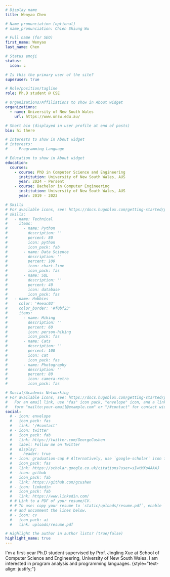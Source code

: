 ```yaml
---
# Display name
title: Wenyao Chen

# Name pronunciation (optional)
# name_pronunciation: Chien Shiung Wu

# Full name (for SEO)
first_name: Wenyao
last_name: Chen

# Status emoji
status:
  icon: ☕️

# Is this the primary user of the site?
superuser: true

# Role/position/tagline
role: Ph.D student @ CSE 

# Organizations/Affiliations to show in About widget
organizations:
  - name: University of New South Wales
    url: https://www.unsw.edu.au/

# Short bio (displayed in user profile at end of posts)
bio: hi there

# Interests to show in About widget
# interests:
#   - Programming Language

# Education to show in About widget
education:
  courses:
    - course: PhD in Computer Science and Engineering
      institution: University of New South Wales, AUS
      year: 2024 - Persent
    - course: Bachelor in Computer Engineering
      institution: University of New South Wales, AUS
      year: 2019 - 2023

# Skills
# For available icons, see: https://docs.hugoblox.com/getting-started/page-builder/#icons
# skills:
#   - name: Technical
#     items:
#       - name: Python
#         description: ''
#         percent: 80
#         icon: python
#         icon_pack: fab
#       - name: Data Science
#         description: ''
#         percent: 100
#         icon: chart-line
#         icon_pack: fas
#       - name: SQL
#         description: ''
#         percent: 40
#         icon: database
#         icon_pack: fas
#   - name: Hobbies
#     color: '#eeac02'
#     color_border: '#f0bf23'
#     items:
#       - name: Hiking
#         description: ''
#         percent: 60
#         icon: person-hiking
#         icon_pack: fas
#       - name: Cats
#         description: ''
#         percent: 100
#         icon: cat
#         icon_pack: fas
#       - name: Photography
#         description: ''
#         percent: 80
#         icon: camera-retro
#         icon_pack: fas

# Social/Academic Networking
# For available icons, see: https://docs.hugoblox.com/getting-started/page-builder/#icons
#   For an email link, use "fas" icon pack, "envelope" icon, and a link in the
#   form "mailto:your-email@example.com" or "/#contact" for contact widget.
social:
  # - icon: envelope
  #   icon_pack: fas
  #   link: '/#contact'
  # - icon: twitter
  #   icon_pack: fab
  #   link: https://twitter.com/GeorgeCushen
  #   label: Follow me on Twitter
  #   display:
  #     header: true
  # - icon: graduation-cap # Alternatively, use `google-scholar` icon from `ai` icon pack
  #   icon_pack: fas
  #   link: https://scholar.google.co.uk/citations?user=sIwtMXoAAAAJ
  # - icon: github
  #   icon_pack: fab
  #   link: https://github.com/gcushen
  # - icon: linkedin
  #   icon_pack: fab
  #   link: https://www.linkedin.com/
  # # Link to a PDF of your resume/CV.
  # # To use: copy your resume to `static/uploads/resume.pdf`, enable `ai` icons in `params.yaml`,
  # # and uncomment the lines below.
  # - icon: cv
  #   icon_pack: ai
  #   link: uploads/resume.pdf

# Highlight the author in author lists? (true/false)
highlight_name: true
---
```


I'm a first-year Ph.D student supervised by Prof. Jingling Xue at School of Computer Science and Engineering, University of New South Wales. I am interested in program analysis and programming languages.
{style="text-align: justify;"}
